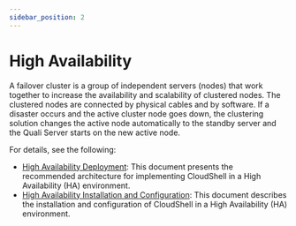 ```yaml
---
sidebar_position: 2
---
```


# High Availability

A failover cluster is a group of independent servers (nodes) that work together to increase the availability and scalability of clustered nodes. The clustered nodes are connected by physical cables and by software. If a disaster occurs and the active cluster node goes down, the clustering solution changes the active node automatically to the standby server and the Quali Server starts on the new active node.

For details, see the following:

- [High Availability Deployment](https://help.quali.com/Online%20Help/2023.3/Portal/Content/HA-Deploy/HA-Deploy-Home.htm): This document presents the recommended architecture for implementing CloudShell in a High Availability (HA) environment.
- [High Availability Installation and Configuration](https://help.quali.com/Online%20Help/2023.3/Portal/Content/HA-Install/HA-Installation.htm): This document describes the installation and configuration of CloudShell in a High Availability (HA) environment.